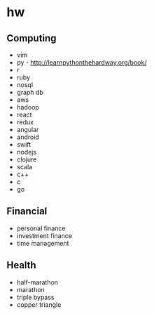 # hw

## Computing

* vim
* py - http://learnpythonthehardway.org/book/
* r
* ruby
* nosql
* graph db
* aws
* hadoop
* react
* redux
* angular
* android
* swift
* nodejs
* clojure
* scala
* c++
* c
* go

## Financial

* personal finance
* investment finance
* time management

## Health

* half-marathon
* marathon
* triple bypass
* copper triangle
